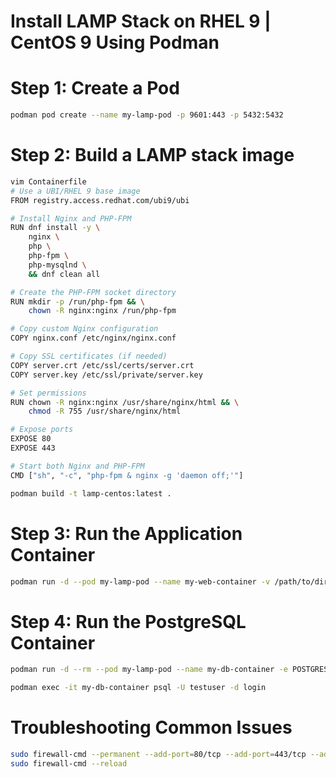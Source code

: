 # Install LAMP Stack on RHEL 9 | CentOS 9 Using Podman

# Step 1: Create a Pod
```sh
podman pod create --name my-lamp-pod -p 9601:443 -p 5432:5432
```
# Step 2: Build a LAMP stack image
```sh
vim Containerfile
# Use a UBI/RHEL 9 base image
FROM registry.access.redhat.com/ubi9/ubi

# Install Nginx and PHP-FPM
RUN dnf install -y \
    nginx \
    php \
    php-fpm \
    php-mysqlnd \
    && dnf clean all

# Create the PHP-FPM socket directory
RUN mkdir -p /run/php-fpm && \
    chown -R nginx:nginx /run/php-fpm

# Copy custom Nginx configuration
COPY nginx.conf /etc/nginx/nginx.conf

# Copy SSL certificates (if needed)
COPY server.crt /etc/ssl/certs/server.crt
COPY server.key /etc/ssl/private/server.key

# Set permissions
RUN chown -R nginx:nginx /usr/share/nginx/html && \
    chmod -R 755 /usr/share/nginx/html

# Expose ports
EXPOSE 80
EXPOSE 443

# Start both Nginx and PHP-FPM
CMD ["sh", "-c", "php-fpm & nginx -g 'daemon off;'"]

podman build -t lamp-centos:latest .
```
# Step 3: Run the Application Container
```sh
podman run -d --pod my-lamp-pod --name my-web-container -v /path/to/directory:/var/www/html lampstack:latest
```
# Step 4: Run the PostgreSQL Container
```sh
podman run -d --rm --pod my-lamp-pod --name my-db-container -e POSTGRES_USER=testuser -e POSTGRES_PASSWORD=pgpass_test_123 -e POSTGRES_DATABASE=login -v /path/to/directory/pgdata:/var/lib/postgresql/data:Z docker.io/postgres

podman exec -it my-db-container psql -U testuser -d login
```

# Troubleshooting Common Issues
```sh
sudo firewall-cmd --permanent --add-port=80/tcp --add-port=443/tcp --add-port=9601/tcp
sudo firewall-cmd --reload
```